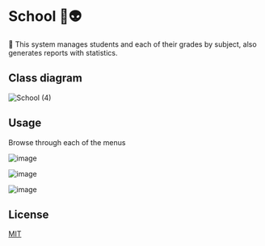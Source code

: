 # School 🚀👽️

🎉 This system manages students and each of their grades by subject, also generates reports with statistics.

## Class diagram


![School (4)](https://user-images.githubusercontent.com/103908249/188348000-b0448d71-ef34-40c1-951e-4c2e956b6331.png)

## Usage
Browse through each of the menus

![image](https://user-images.githubusercontent.com/103908249/188288592-d263d4d2-db5f-4534-83d4-1c2b1f8f81b8.png)

![image](https://user-images.githubusercontent.com/103908249/188288645-9c31e862-a7dd-49c9-8f1f-7801a59646de.png)

![image](https://user-images.githubusercontent.com/103908249/188288682-f5d86c02-afd7-42ef-aaf8-4a5e4b242c84.png)


## License
[MIT](https://choosealicense.com/licenses/mit/)